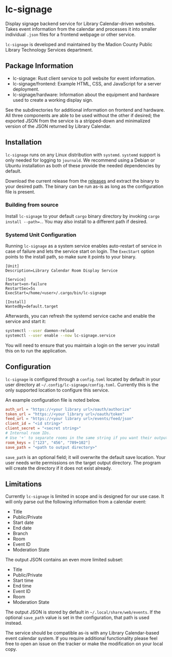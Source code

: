 # lc-signage

Display signage backend service for Library Calendar-driven websites. Takes event information from the calendar and processes it into smaller individual `.json` files for a frontend webpage or other service.

`lc-signage` is developed and maintained by the Madion County Public Library Technology Services department.

## Package Information

- lc-signage: Rust client service to poll website for event information.
- lc-signage/frontend: Example HTML, CSS, and JavaScript for a server deployment.
- lc-signage/hardware: Information about the equipment and hardware used to create a working display sign.

See the subdirectories for additional information on frontend and hardware. All three components are able to be used without the other if desired; the exported JSON from the service is a stripped-down and minimalized version of the JSON returned by Library Calendar.

## Installation

`lc-signage` runs on any Linux distribution with `systemd`. `systemd` support is only needed for logging to `journald`. We recommend using a Debian or Ubuntu installation as both of these provide the needed dependencies by default. 

Download the current release from the [releases](https://github.com/mcplky/lc-signage/releases/latest) and extract the binary to your desired path. The binary can be run as-is as long as the configuration file is present.

### Building from source

Install `lc-signage` to your default `cargo` binary directory by invoking `cargo install --path=.`. You may also install to a different path if desired.

### Systemd Unit Configuration

Running `lc-signage` as a system service enables auto-restart of service in case of failure and lets the service start on login. The `ExecStart` option points to the install path, so make sure it points to your binary.

```
[Unit]
Description=Library Calendar Room Display Service

[Service]
Restart=on-failure
RestartSec=5s
ExecStart=/home/<user>/.cargo/bin/lc-signage

[Install]
WantedBy=default.target
```

Afterwards, you can refresh the systemd service cache and enable the service and start it:

```bash
systemctl --user daemon-reload
systemctl --user enable --now lc-signage.service
```

You will need to ensure that you maintain a login on the server you install this on to run the application.

## Configuration

`lc-signage` is configured through a `config.toml` located by default in your user directory at `~/.config/lc-signage/config.toml`. Currently this is the only supported location to configure this service.

An example configuration file is noted below.

```toml
auth_url = "https://<your library url>/oauth/authorize"
token_url = "https://<your library url>/oauth/token"
feed_url = "https://<your library url>/events/feed/json"
client_id = "<id string>"
client_secret = "<secret string>"
# Internal room IDs.
# Use '+' to separate rooms in the same string if you want their output to be merged in the same JSON result file
room_keys = ["123", "456", "789+102"] 
save_path = "<path to output directory>"
```

`save_path` is an optional field; it will overwrite the default save location. Your user needs write permissions on the target output directory. The program will create the directory if it does not exist already.

## Limitations

Currently `lc-signage` is limited in scope and is designed for our use case. It will only parse out the following information from a calendar event:

* Title
* Public/Private
* Start date
* End date
* Branch
* Room
* Event ID
* Moderation State

The output JSON contains an even more limited subset:

* Title
* Public/Private
* Start time
* End time
* Event ID
* Room
* Moderation State

The output JSON is stored by default in `~/.local/share/web/events`. If the optional `save_path` value is set in the configuration, that path is used instead.

The service should be compatible as-is with any Library Calendar-based event calendar system. If you require additional functionality please feel free to open an issue on the tracker or make the modification on your local copy.
